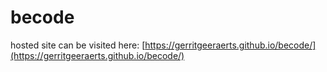 # becode
hosted site can be visited here: [https://gerritgeeraerts.github.io/becode/](https://gerritgeeraerts.github.io/becode/)
